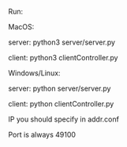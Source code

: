 Run:

MacOS: 

server: python3 server/server.py 

client: python3 clientController.py

Windows/Linux: 

server: python server/server.py 

client: python clientController.py

IP you should specify in addr.conf

Port is always 49100
